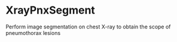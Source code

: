 # XrayPnxSegment
Perform image segmentation on chest X-ray to obtain the scope of pneumothorax lesions
